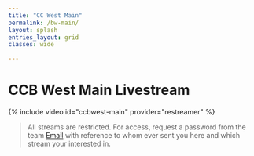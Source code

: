 ```yaml
---
title: "CC West Main"
permalink: /bw-main/
layout: splash
entries_layout: grid
classes: wide

---
```


# CCB West Main Livestream

{% include video id="ccbwest-main" provider="restreamer" %}

> All streams are restricted. For access, request a password from the team [Email](mailto:james@site-walk.org) with reference to whom ever sent you here and which stream your interested in.